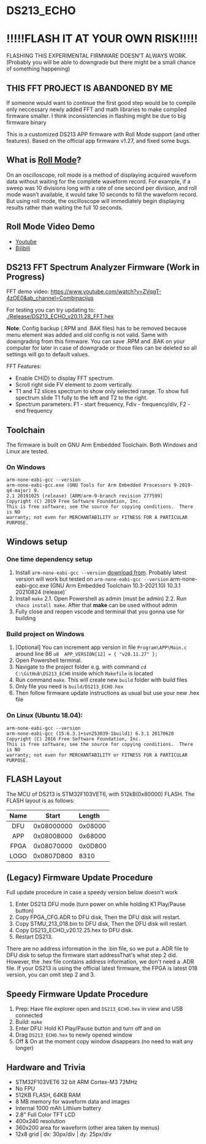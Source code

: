# DS213_ECHO


# !!!!!FLASH IT AT YOUR OWN RISK!!!!!
FLASHING THIS EXPERIMENTAL FIRMWARE DOESN'T ALWAYS WORK. (Probably you will be able to downgrade but there might be a small chance of something happening)
## THIS FFT PROJECT IS ABANDONED BY ME
If someone would want to continue the first good step would be to compile only neccessary newly added FFT and math libraries to make compiled firmware smaller. I think inconsistencies in flashing might be due to big firmware binary

This is a customized DS213 APP firmware with Roll Mode support (and other features). Based on the official app firmware v1.27, and fixed some bugs.

## What is [Roll Mode](https://www.sweetwater.com/insync/roll-mode/)?

On an oscilloscope, roll mode is a method of displaying acquired waveform data without waiting for the complete waveform record. For example, if a sweep was 10 divisions long with a rate of one second per division, and roll mode wasn’t available, it would take 10 seconds to fill the waveform record. But using roll mode, the oscilloscope will immediately
begin displaying results rather than waiting the full 10 seconds.

## Roll Mode Video Demo

- [Youtube](https://youtu.be/iGE-QNMqRk0)
- [Bilibili](https://www.bilibili.com/video/BV1QA411x7YX)

## DS213 FFT Spectrum Analyzer Firmware (Work in Progress)
FFT demo video: https://www.youtube.com/watch?v=ZVqgT-4zOE0&ab_channel=Combinacijus

For testing you can try updating to: [./Release/DS213_ECHO_v20.11.28_FFT.hex](./Release/DS213_ECHO_v20.11.28_FFT.hex)

**Note**: Config backup (.RPM and .BAK files) has to be removed because menu element was added and old config is not valid. Same with downgrading from this firmware. You can save .RPM and .BAK on your computer for later in case of downgrade or those files can be deleted so all settings will go to default values.

FFT Features:
- Enable CH(D) to display FFT spectrum.
- Scroll right side FV element to zoom vertically.
- T1 and T2 slices spectrum to show only selected range. To show full spectrum slide T1 fully to the left and T2 to the right.
- Spectrum parameters: F1 - start frequency, Fdiv - frequency/div, F2 - end frequency

## Toolchain

The firmware is built on GNU Arm Embedded Toolchain. Both Windows and Linux are tested.

### On Windows

```
arm-none-eabi-gcc --version
arm-none-eabi-gcc.exe (GNU Tools for Arm Embedded Processors 9-2019-q4-major) 9.
2.1 20191025 (release) [ARM/arm-9-branch revision 277599]
Copyright (C) 2019 Free Software Foundation, Inc.
This is free software; see the source for copying conditions.  There is NO
warranty; not even for MERCHANTABILITY or FITNESS FOR A PARTICULAR PURPOSE.
```

## Windows setup
### One time dependency setup
1. Install `arm-none-eabi-gcc --version` [download from](https://developer.arm.com/downloads/-/gnu-rm). Probably latest version will work but tested on `arm-none-eabi-gcc --version` arm-none-eabi-gcc.exe (GNU Arm Embedded Toolchain 10.3-2021.10) 10.3.1 20210824 (release)`
2. Install `make`
  2.1. Open Powershell as admin (must be admin)
  2.2. Run `choco install make`. After that **make** can be used without admin
1. Fully close and reopen vscode and terminal that you gonna use for building

### Build project on Windows

1. [Optional] You can increment app version in file `Program\APP\Main.c` around line 86 `u8  APP_VERSION[12] = { "v20.11.27" };`
2. Open Powershell terminal.
3. Navigate to the project folder e.g. with command `cd C:\GitHub\DS213_ECHO` inside which `Makefile` is located
4. Run command `make`. This will create new `build` folder with build files
5. Only file you need is `build/DS213_ECHO.hex` 
6. Then follow firmware update instructions as usual but use your new .hex file


### On Linux (Ubuntu 18.04):

```
arm-none-eabi-gcc --version
arm-none-eabi-gcc (15:6.3.1+svn253039-1build1) 6.3.1 20170620
Copyright (C) 2016 Free Software Foundation, Inc.
This is free software; see the source for copying conditions.  There is NO
warranty; not even for MERCHANTABILITY or FITNESS FOR A PARTICULAR PURPOSE.
```

## FLASH Layout

The MCU of DS213 is STM32F103VET6, with 512kB(0x80000) FLASH. The FLASH layout is as follows:

| Name | Start      | Length  |
|:----:|:----------:|:--------|
| DFU  | 0x08000000 | 0x08000 |
| APP  | 0x08008000 | 0x68000 |
| FPGA | 0x08070000 | 0x0D800 |
| LOGO | 0x0807D800 | 8310    |

## (Legacy) Firmware Update Procedure

Full update procedure in case a speedy version below doesn't work

1. Enter DS213 DFU mode (turn power on while holding K1 Play/Pause button)
2. Copy FPGA_CFG.ADR to DFU disk, Then the DFU disk will restart.
3. Copy STMU_213_018.bin to DFU disk, Then the DFU disk will restart.
4. Copy DS213_ECHO_v20.12.25.hex to DFU disk.
5. Restart DS213.

There are no address information in the .bin file, so we put a .ADR file to DFU disk to setup the firmware start addressThat's what step 2 did. However, the .hex file contains address information, we don't need a .ADR file. If your DS213 is using the official latest firmware, the FPGA is latest 018 version, you can omit step 2 and 3.

## Speedy Firmware Update Procedure
1. Prep: Have file explorer open and `DS213_ECHO.hex` in view and USB connected
2. Build: `make`
3. Enter DFU: Hold K1 Play/Pause button and turn off and on
4. Drag `DS213_ECHO.hex` to newly opened window
5. Off & On at the moment copy window disappears (no need to wait any longer)

## Hardware and Trivia

- STM32F103VET6 32 bit ARM Cortex-M3 72MHz
- No FPU
- 512KB FLASH, 64KB RAM
- 8 MB memory for waveform data and images
- Internal 1000 mAh Lithium battery
- 2.8" Full Color TFT LCD
- 400x240 resolution
- 360x200 area for waveform (other area taken by menus)
- 12x8 grid | dx: 30px/div | dy: 25px/div

